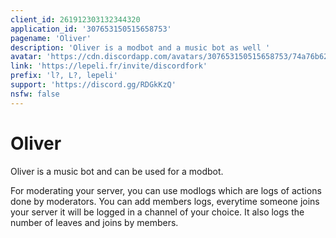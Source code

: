 ```yaml
---
client_id: 261912303132344320
application_id: '307653150515658753'
pagename: 'Oliver'
description: 'Oliver is a modbot and a music bot as well '
avatar: 'https://cdn.discordapp.com/avatars/307653150515658753/74a76b62c096d2836c9c748cc3a8da78.png'
link: 'https://lepeli.fr/invite/discordfork'
prefix: 'l?, L?, lepeli'
support: 'https://discord.gg/RDGkKzQ'
nsfw: false
---
```

# Oliver

Oliver is a music bot and can be used for a modbot.

For moderating your server, you can use modlogs which are logs of actions done by moderators. 
You can add members logs, everytime someone joins your server it will be logged in a channel of your choice. It also logs the number of leaves and joins by members.


<!--
  Stan LOONA
  Stan Talent
-->
